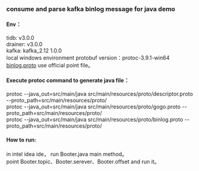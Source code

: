 ### consume and parse kafka binlog message for java demo

#### Env：
tidb: v3.0.0 <br/>
drainer: v3.0.0 <br/>
kafka: kafka_2.12 1.0.0 <br/>
local windows environment protobuf version：protoc-3.9.1-win64 <br/>
[binlog.proto](https://github.com/pingcap/tidb-tools/blob/master/tidb-binlog/slave_binlog_proto/proto/binlog.proto) use official point file。

#### Execute protoc command to generate java file：
protoc  --java_out=src/main/java src/main/resources/proto/descriptor.proto    --proto_path=src/main/resources/proto/  <br/>
protoc  --java_out=src/main/java src/main/resources/proto/gogo.proto    --proto_path=src/main/resources/proto/  <br/>
protoc  --java_out=src/main/java src/main/resources/proto/binlog.proto  --proto_path=src/main/resources/proto/  <br/>

#### How to run:
in intel idea ide， run Booter.java main method。<br/>
point Booter.topic、Booter.serever、Booter.offset and run it。
